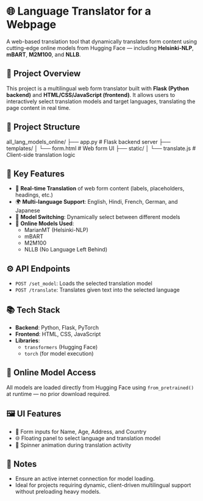 # 🌐 Language Translator for a Webpage

A web-based translation tool that dynamically translates form content using cutting-edge online models from Hugging Face — including **Helsinki-NLP**, **mBART**, **M2M100**, and **NLLB**.

## 🚀 Project Overview

This project is a multilingual web form translator built with **Flask (Python backend)** and **HTML/CSS/JavaScript (frontend)**. It allows users to interactively select translation models and target languages, translating the page content in real time.

## 📁 Project Structure

all_lang_models_online/
├── app.py # Flask backend server
├── templates/
│ └── form.html # Web form UI
├── static/
│ └── translate.js # Client-side translation logic


## 🧠 Key Features

- 🔄 **Real-time Translation** of web form content (labels, placeholders, headings, etc.)
- 🌍 **Multi-language Support**: English, Hindi, French, German, and Japanese
- 🔧 **Model Switching**: Dynamically select between different models
- 🧪 **Online Models Used**:
  - MarianMT (Helsinki-NLP)
  - mBART
  - M2M100
  - NLLB (No Language Left Behind)

## ⚙️ API Endpoints

- `POST /set_model`: Loads the selected translation model
- `POST /translate`: Translates given text into the selected language

## 📚 Tech Stack

- **Backend**: Python, Flask, PyTorch
- **Frontend**: HTML, CSS, JavaScript
- **Libraries**:
  - `transformers` (Hugging Face)
  - `torch` (for model execution)

## 🔗 Online Model Access

All models are loaded directly from Hugging Face using `from_pretrained()` at runtime — no prior download required.

## 🖼 UI Features

- 📝 Form inputs for Name, Age, Address, and Country
- 🌐 Floating panel to select language and translation model
- 🔄 Spinner animation during translation activity

## 📝 Notes

- Ensure an active internet connection for model loading.
- Ideal for projects requiring dynamic, client-driven multilingual support without preloading heavy models.



